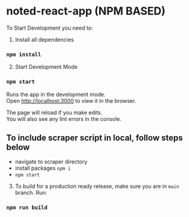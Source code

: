 # noted-react-app (NPM BASED)

To Start Development you need to:

1. Install all dependencies

### `npm install`

2. Start Development Mode

### `npm start`

Runs the app in the development mode.\
Open [http://localhost:3000](http://localhost:3000) to view it in the browser.

The page will reload if you make edits.\
You will also see any lint errors in the console.

## To include scraper script in local, follow steps below
- navigate to scraper directory
- install packages `npm i`
- `npm start`

3. To build for a production ready release, make sure you are in `main` branch. Run:

### `npm run build`

